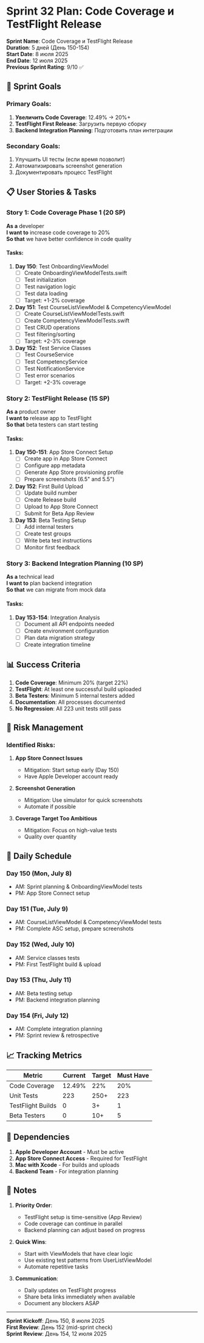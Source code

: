 # Sprint 32 Plan: Code Coverage и TestFlight Release

**Sprint Name**: Code Coverage и TestFlight Release  
**Duration**: 5 дней (День 150-154)  
**Start Date**: 8 июля 2025  
**End Date**: 12 июля 2025  
**Previous Sprint Rating**: 9/10 ✅

## 🎯 Sprint Goals

### Primary Goals:
1. **Увеличить Code Coverage**: 12.49% → 20%+ 
2. **TestFlight First Release**: Загрузить первую сборку
3. **Backend Integration Planning**: Подготовить план интеграции

### Secondary Goals:
1. Улучшить UI тесты (если время позволит)
2. Автоматизировать screenshot generation
3. Документировать процесс TestFlight

## 📋 User Stories & Tasks

### Story 1: Code Coverage Phase 1 (20 SP)
**As a** developer  
**I want to** increase code coverage to 20%  
**So that** we have better confidence in code quality

#### Tasks:
1. **Day 150**: Test OnboardingViewModel
   - [ ] Create OnboardingViewModelTests.swift
   - [ ] Test initialization
   - [ ] Test navigation logic
   - [ ] Test data loading
   - [ ] Target: +1-2% coverage

2. **Day 151**: Test CourseListViewModel & CompetencyViewModel
   - [ ] Create CourseListViewModelTests.swift
   - [ ] Create CompetencyViewModelTests.swift
   - [ ] Test CRUD operations
   - [ ] Test filtering/sorting
   - [ ] Target: +2-3% coverage

3. **Day 152**: Test Service Classes
   - [ ] Test CourseService
   - [ ] Test CompetencyService
   - [ ] Test NotificationService
   - [ ] Test error scenarios
   - [ ] Target: +2-3% coverage

### Story 2: TestFlight Release (15 SP)
**As a** product owner  
**I want to** release app to TestFlight  
**So that** beta testers can start testing

#### Tasks:
1. **Day 150-151**: App Store Connect Setup
   - [ ] Create app in App Store Connect
   - [ ] Configure app metadata
   - [ ] Generate App Store provisioning profile
   - [ ] Prepare screenshots (6.5" and 5.5")

2. **Day 152**: First Build Upload
   - [ ] Update build number
   - [ ] Create Release build
   - [ ] Upload to App Store Connect
   - [ ] Submit for Beta App Review

3. **Day 153**: Beta Testing Setup
   - [ ] Add internal testers
   - [ ] Create test groups
   - [ ] Write beta test instructions
   - [ ] Monitor first feedback

### Story 3: Backend Integration Planning (10 SP)
**As a** technical lead  
**I want to** plan backend integration  
**So that** we can migrate from mock data

#### Tasks:
1. **Day 153-154**: Integration Analysis
   - [ ] Document all API endpoints needed
   - [ ] Create environment configuration
   - [ ] Plan data migration strategy
   - [ ] Create integration timeline

## 📊 Success Criteria

1. **Code Coverage**: Minimum 20% (target 22%)
2. **TestFlight**: At least one successful build uploaded
3. **Beta Testers**: Minimum 5 internal testers added
4. **Documentation**: All processes documented
5. **No Regression**: All 223 unit tests still pass

## 🚦 Risk Management

### Identified Risks:
1. **App Store Connect Issues**
   - Mitigation: Start setup early (Day 150)
   - Have Apple Developer account ready

2. **Screenshot Generation**
   - Mitigation: Use simulator for quick screenshots
   - Automate if possible

3. **Coverage Target Too Ambitious**
   - Mitigation: Focus on high-value tests
   - Quality over quantity

## 📅 Daily Schedule

### Day 150 (Mon, July 8)
- AM: Sprint planning & OnboardingViewModel tests
- PM: App Store Connect setup

### Day 151 (Tue, July 9)
- AM: CourseListViewModel & CompetencyViewModel tests
- PM: Complete ASC setup, prepare screenshots

### Day 152 (Wed, July 10)
- AM: Service classes tests
- PM: First TestFlight build & upload

### Day 153 (Thu, July 11)
- AM: Beta testing setup
- PM: Backend integration planning

### Day 154 (Fri, July 12)
- AM: Complete integration planning
- PM: Sprint review & retrospective

## 📈 Tracking Metrics

| Metric | Current | Target | Must Have |
|--------|---------|---------|-----------|
| Code Coverage | 12.49% | 22% | 20% |
| Unit Tests | 223 | 250+ | 223 |
| TestFlight Builds | 0 | 3+ | 1 |
| Beta Testers | 0 | 10+ | 5 |

## 🔄 Dependencies

1. **Apple Developer Account** - Must be active
2. **App Store Connect Access** - Required for TestFlight
3. **Mac with Xcode** - For builds and uploads
4. **Backend Team** - For integration planning

## 📝 Notes

1. **Priority Order**: 
   - TestFlight setup is time-sensitive (App Review)
   - Code coverage can continue in parallel
   - Backend planning can adjust based on progress

2. **Quick Wins**:
   - Start with ViewModels that have clear logic
   - Use existing test patterns from UserListViewModel
   - Automate repetitive tasks

3. **Communication**:
   - Daily updates on TestFlight progress
   - Share beta links immediately when available
   - Document any blockers ASAP

---
**Sprint Kickoff**: День 150, 8 июля 2025  
**First Review**: День 152 (mid-sprint check)  
**Sprint Review**: День 154, 12 июля 2025 